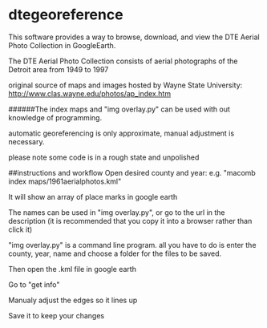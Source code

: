 dtegeoreference
===============

This software provides a way to browse, download, and view the DTE Aerial Photo Collection in GoogleEarth.

The DTE Aerial Photo Collection consists of aerial photographs of the Detroit area from 1949 to 1997

original source of maps and images hosted by Wayne State University: http://www.clas.wayne.edu/photos/ap_index.htm

######The index maps and "img overlay.py" can be used with out knowledge of programming.

automatic georeferencing is only approximate, manual adjustment is necessary.

please note some code is in a rough state and unpolished


##instructions and workflow
Open desired county and year: e.g. "macomb index maps/1961aerialphotos.kml"

It will show an array of place marks in google earth

The names can be used in "img overlay.py", or go to the url in the description (it is recommended that you copy it into a browser rather than click it)

"img overlay.py" is a command line program. all you have to do is enter the county, year, name and choose a folder for the files to be saved.

Then open the .kml file in google earth

Go to "get info"

Manualy adjust the edges so it lines up

Save it to keep your changes

